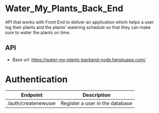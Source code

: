 # Water_My_Plants_Back_End
API that works with Front End to deliver an application which helps a user log their plants and the plants' watering schedule so that they can make sure to water the plants on time. 

## API 
- Base url: https://water-my-plants-backend-node.herokuapp.com/

# Authentication 
| Endpoint | Description | 
| -------- | ----------- |
| /auth/createnewuser | Register a user in the database |